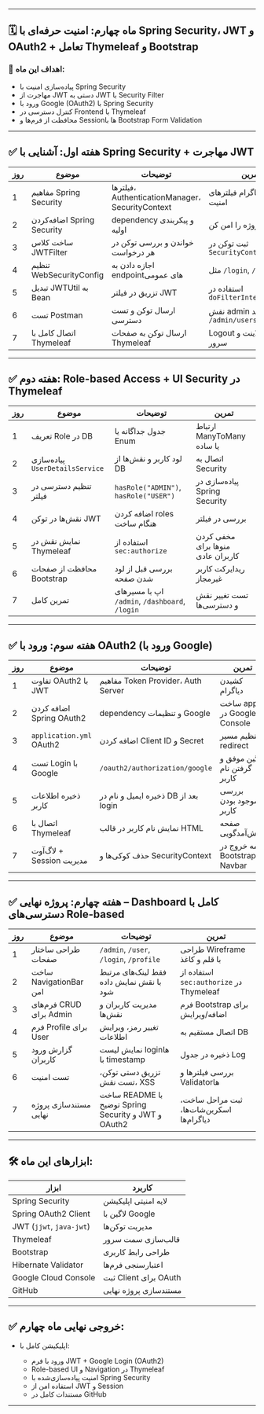 

---

## 🗓️ **ماه چهارم: امنیت حرفه‌ای با Spring Security، JWT و OAuth2 + تعامل Thymeleaf و Bootstrap**

### 🎯 اهداف این ماه:

* پیاده‌سازی امنیت با Spring Security
* مهاجرت از JWT دستی به JWT با Security Filter
* ورود با Google (OAuth2) با Spring Security
* کنترل دسترسی در Frontend با Thymeleaf
* محافظت از فرم‌ها و Sessionها با Bootstrap Form Validation

---

## ✅ **هفته اول: آشنایی با Spring Security + مهاجرت JWT**

| روز | موضوع                      | توضیحات                                         | تمرین                               |
| --- | -------------------------- | ----------------------------------------------- | ----------------------------------- |
| 1   | مفاهیم Spring Security     | فیلترها، AuthenticationManager، SecurityContext | کشیدن دیاگرام فیلترهای امنیت        |
| 2   | اضافه‌کردن Spring Security | dependency و پیکربندی اولیه                     | پروژه را امن کن                     |
| 3   | ساخت کلاس JWTFilter        | خواندن و بررسی توکن در هر درخواست               | ثبت توکن در `SecurityContextHolder` |
| 4   | تنظیم WebSecurityConfig    | اجازه دادن به endpointهای عمومی                 | مثل `/login`, `/register`           |
| 5   | تبدیل JWTUtil به Bean      | تزریق در فیلتر JWT                              | استفاده در `doFilterInternal`       |
| 6   | تست Postman                | ارسال توکن و تست دسترسی                         | نقش admin فقط ببیند `/admin/users`  |
| 7   | اتصال کامل با Thymeleaf    | ارسال توکن به صفحات Thymeleaf                   | Logout سمت کلاینت و سرور            |

---

## ✅ **هفته دوم: Role-based Access + UI Security در Thymeleaf**

| روز | موضوع                           | توضیحات                                        | تمرین                             |
| --- | ------------------------------- | ---------------------------------------------- | --------------------------------- |
| 1   | تعریف Role در DB                | جدول جداگانه یا Enum                           | ارتباط ManyToMany یا ساده         |
| 2   | پیاده‌سازی `UserDetailsService` | لود کاربر و نقش‌ها از DB                       | اتصال به Security                 |
| 3   | تنظیم دسترسی در فیلتر           | `hasRole("ADMIN")`, `hasRole("USER")`          | پیاده‌سازی در Spring Security     |
| 4   | نقش‌ها در توکن JWT              | اضافه کردن roles هنگام ساخت                    | بررسی در فیلتر                    |
| 5   | نمایش نقش در Thymeleaf          | استفاده از `sec:authorize`                     | مخفی کردن منوها برای کاربران عادی |
| 6   | محافظت از صفحات Bootstrap       | بررسی قبل از لود شدن صفحه                      | ریدایرکت کاربر غیرمجاز            |
| 7   | تمرین کامل                      | اپ با مسیرهای `/admin`, `/dashboard`, `/login` | تست تغییر نقش و دسترسی‌ها         |

---

## ✅ **هفته سوم: ورود با OAuth2 (ورود با Google)**

| روز | موضوع                    | توضیحات                              | تمرین                         |
| --- | ------------------------ | ------------------------------------ | ----------------------------- |
| 1   | تفاوت OAuth2 با JWT      | مفاهیم Token Provider، Auth Server   | کشیدن دیاگرام                 |
| 2   | اضافه کردن Spring OAuth2 | dependency و تنظیمات Google          | ساخت app در Google Console    |
| 3   | `application.yml` OAuth2 | اضافه کردن Client ID و Secret        | تنظیم مسیر redirect           |
| 4   | تست Login با Google      | `/oauth2/authorization/google`       | لاگین موفق و گرفتن نام کاربر  |
| 5   | ذخیره اطلاعات کاربر      | ذخیره ایمیل و نام در DB بعد از login | بررسی موجود بودن کاربر        |
| 6   | اتصال با Thymeleaf       | نمایش نام کاربر در قالب HTML         | صفحه خوش‌آمدگویی              |
| 7   | لاگ‌آوت + Session مدیریت | حذف کوکی‌ها و SecurityContext        | دکمه خروج در Bootstrap Navbar |

---

## ✅ **هفته چهارم: پروژه نهایی – Dashboard کامل با دسترسی‌های Role-based**

| روز | موضوع                   | توضیحات                                             | تمرین                                     |
| --- | ----------------------- | --------------------------------------------------- | ----------------------------------------- |
| 1   | طراحی ساختار صفحات      | `/admin`, `/user`, `/login`, `/profile`             | طراحی Wireframe با قلم و کاغذ             |
| 2   | ساخت NavigationBar امن  | فقط لینک‌های مرتبط با نقش نمایش داده شود            | استفاده از `sec:authorize` در Thymeleaf   |
| 3   | فرم‌های CRUD برای Admin | مدیریت کاربران و نقش‌ها                             | فرم Bootstrap برای اضافه/ویرایش           |
| 4   | فرم Profile برای User   | تغییر رمز، ویرایش اطلاعات                           | اتصال مستقیم به DB                        |
| 5   | گزارش ورود کاربران      | نمایش لیست loginها با timestamp                     | ذخیره در جدول Log                         |
| 6   | تست امنیت               | تزریق دستی توکن، تست نقش، XSS                       | بررسی فیلترها و Validatorها               |
| 7   | مستندسازی پروژه نهایی   | ساخت README با توضیح Spring Security و JWT و OAuth2 | ثبت مراحل ساخت، اسکرین‌شات‌ها، دیاگرام‌ها |

---

## 🛠 ابزارهای این ماه:

| ابزار                    | کاربرد                |
| ------------------------ | --------------------- |
| Spring Security          | لایه امنیتی اپلیکیشن  |
| Spring OAuth2 Client     | لاگین با Google       |
| JWT (`jjwt`, `java-jwt`) | مدیریت توکن‌ها        |
| Thymeleaf                | قالب‌سازی سمت سرور    |
| Bootstrap                | طراحی رابط کاربری     |
| Hibernate Validator      | اعتبارسنجی فرم‌ها     |
| Google Cloud Console     | ثبت Client برای OAuth |
| GitHub                   | مستندسازی پروژه نهایی |

---

## ✅ خروجی نهایی ماه چهارم:

* اپلیکیشن کامل با:

  * ورود با فرم JWT + Google Login (OAuth2)
  * Role-based UI و Navigation در Thymeleaf
  * امنیت پیاده‌سازی‌شده با Spring Security
  * استفاده امن از JWT و Session
  * مستندات کامل در GitHub

---

